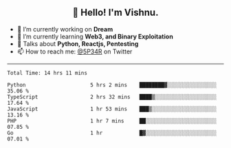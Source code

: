 <h2 align="center">👋 Hello! I'm Vishnu.</h2>


- 🔭 I’m currently working on **Dream**
- 🌱 I’m currently learning **Web3, and Binary Exploitation**
- 💬 Talks about **Python, Reactjs, Pentesting**
- 📫 How to reach me: [@5P34R](https://twitter.com/Vishnu27302693) on Twitter

---
<!--START_SECTION:waka-->

```text
Total Time: 14 hrs 11 mins

Python                     5 hrs 2 mins    ████████▓░░░░░░░░░░░░░░░░   35.06 %
TypeScript                 2 hrs 32 mins   ████▒░░░░░░░░░░░░░░░░░░░░   17.64 %
JavaScript                 1 hr 53 mins    ███▒░░░░░░░░░░░░░░░░░░░░░   13.16 %
PHP                        1 hr 7 mins     ██░░░░░░░░░░░░░░░░░░░░░░░   07.85 %
Go                         1 hr            █▓░░░░░░░░░░░░░░░░░░░░░░░   07.01 %
```

<!--END_SECTION:waka-->
